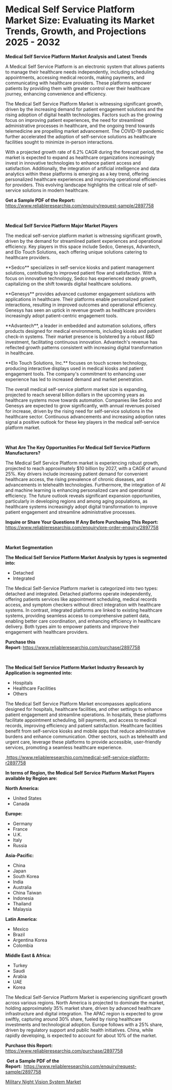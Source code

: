 <p><h1>Medical Self Service Platform Market Size: Evaluating its Market Trends, Growth, and Projections 2025 - 2032</h1></p><p><strong>Medical Self Service Platform Market Analysis and Latest Trends</strong></p>
<p><p>A Medical Self Service Platform is an electronic system that allows patients to manage their healthcare needs independently, including scheduling appointments, accessing medical records, making payments, and communicating with healthcare providers. These platforms empower patients by providing them with greater control over their healthcare journey, enhancing convenience and efficiency.</p><p>The Medical Self Service Platform Market is witnessing significant growth, driven by the increasing demand for patient engagement solutions and the rising adoption of digital health technologies. Factors such as the growing focus on improving patient experiences, the need for streamlined administrative processes in healthcare, and the ongoing trend towards telemedicine are propelling market advancement. The COVID-19 pandemic further accelerated the adoption of self-service solutions as healthcare facilities sought to minimize in-person interactions.</p><p>With a projected growth rate of 6.2% CAGR during the forecast period, the market is expected to expand as healthcare organizations increasingly invest in innovative technologies to enhance patient access and satisfaction. Additionally, the integration of artificial intelligence and data analytics within these platforms is emerging as a key trend, offering personalized healthcare experiences and improving operational efficiencies for providers. This evolving landscape highlights the critical role of self-service solutions in modern healthcare.</p></p>
<p><strong>Get a Sample PDF of the Report:&nbsp;</strong> <a href="https://www.reliableresearchiq.com/enquiry/request-sample/2897758?utm_campaign=1743&utm_medium=2&utm_source=Github&utm_content=ia&utm_term=15032025&utm_id=medical-self-service-platform">https://www.reliableresearchiq.com/enquiry/request-sample/2897758</a></p>
<p>&nbsp;</p>
<p><strong>Medical Self Service Platform Major Market Players</strong></p>
<p><p>The medical self-service platform market is witnessing significant growth, driven by the demand for streamlined patient experiences and operational efficiency. Key players in this space include Sedco, Genesys, Advantech, and Elo Touch Solutions, each offering unique solutions catering to healthcare providers.</p><p>**Sedco** specializes in self-service kiosks and patient management solutions, contributing to improved patient flow and satisfaction. With a focus on innovative technology, Sedco has experienced steady growth, capitalizing on the shift towards digital healthcare solutions.</p><p>**Genesys** provides advanced customer engagement solutions with applications in healthcare. Their platforms enable personalized patient interactions, resulting in improved outcomes and operational efficiency. Genesys has seen an uptick in revenue growth as healthcare providers increasingly adopt patient-centric engagement tools.</p><p>**Advantech**, a leader in embedded and automation solutions, offers products designed for medical environments, including kiosks and patient check-in systems. Their market presence is bolstered by a robust R&D investment, facilitating continuous innovation. Advantech's revenue has reflected growth patterns consistent with increasing digital transformation in healthcare.</p><p>**Elo Touch Solutions, Inc.** focuses on touch screen technology, producing interactive displays used in medical kiosks and patient engagement tools. The company's commitment to enhancing user experience has led to increased demand and market penetration.</p><p>The overall medical self-service platform market size is expanding, projected to reach several billion dollars in the upcoming years as healthcare systems move towards automation. Companies like Sedco and Genesys are expected to grow significantly, with annual revenues poised for increase, driven by the rising need for self-service solutions in the healthcare sector. Continuous advancements and increasing adoption rates signal a positive outlook for these key players in the medical self-service platform market.</p></p>
<p>&nbsp;</p>
<p><strong>What Are The Key Opportunities For Medical Self Service Platform Manufacturers?</strong></p>
<p><p>The Medical Self Service Platform market is experiencing robust growth, projected to reach approximately $10 billion by 2027, with a CAGR of around 25%. Key drivers include increasing patient demand for convenient healthcare access, the rising prevalence of chronic diseases, and advancements in telehealth technologies. Furthermore, the integration of AI and machine learning is enhancing personalized care and operational efficiency. The future outlook reveals significant expansion opportunities, particularly in developing regions and among aging populations, as healthcare systems increasingly adopt digital transformation to improve patient engagement and streamline administrative processes.</p></p>
<p><strong>Inquire or Share Your Questions If Any Before Purchasing This Report:</strong> <a href="https://www.reliableresearchiq.com/enquiry/pre-order-enquiry/2897758?utm_campaign=1743&utm_medium=2&utm_source=Github&utm_content=ia&utm_term=15032025&utm_id=medical-self-service-platform">https://www.reliableresearchiq.com/enquiry/pre-order-enquiry/2897758</a></p>
<p>&nbsp;</p>
<p><strong>Market Segmentation</strong></p>
<p><strong>The Medical Self Service Platform Market Analysis by types is segmented into:</strong></p>
<p><ul><li> Detached</li><li>Integrated </li></ul></p>
<p><p>The Medical Self-Service Platform market is categorized into two types: detached and integrated. Detached platforms operate independently, offering patients services like appointment scheduling, medical records access, and symptom checkers without direct integration with healthcare systems. In contrast, integrated platforms are linked to existing healthcare systems, providing seamless access to comprehensive patient data, enabling better care coordination, and enhancing efficiency in healthcare delivery. Both types aim to empower patients and improve their engagement with healthcare providers.</p></p>
<p><strong>Purchase this Report:&nbsp;</strong><a href="https://www.reliableresearchiq.com/purchase/2897758?utm_campaign=1743&utm_medium=2&utm_source=Github&utm_content=ia&utm_term=15032025&utm_id=medical-self-service-platform">https://www.reliableresearchiq.com/purchase/2897758</a></p>
<p>&nbsp;</p>
<p><strong>The Medical Self Service Platform Market Industry Research by Application is segmented into:</strong></p>
<p><ul><li> Hospitals</li><li>Healthcare Facilities</li><li>Others </li></ul></p>
<p><p>The Medical Self Service Platform Market encompasses applications designed for hospitals, healthcare facilities, and other settings to enhance patient engagement and streamline operations. In hospitals, these platforms facilitate appointment scheduling, bill payments, and access to medical records, improving efficiency and patient satisfaction. Healthcare facilities benefit from self-service kiosks and mobile apps that reduce administrative burdens and enhance communication. Other sectors, such as telehealth and urgent care, leverage these platforms to provide accessible, user-friendly services, promoting a seamless healthcare experience.</p></p>
<p><a href="https://www.reliableresearchiq.com/medical-self-service-platform-r2897758?utm_campaign=1743&utm_medium=2&utm_source=Github&utm_content=ia&utm_term=15032025&utm_id=medical-self-service-platform">&nbsp;https://www.reliableresearchiq.com/medical-self-service-platform-r2897758</a></p>
<p><strong>In terms of Region, the Medical Self Service Platform Market Players available by Region are:</strong></p>
<p>
    <p> <strong> North America: </strong>
        <ul>
            <li>United States</li>
            <li>Canada</li>
        </ul>
        </p> 
    <p> <strong> Europe: </strong>
        <ul>
            <li>Germany</li>
            <li>France</li>
            <li>U.K.</li>
            <li>Italy</li>
            <li>Russia</li>
        </ul>
        </p> 
    <p> <strong> Asia-Pacific: </strong>
        <ul>
            <li>China</li>
            <li>Japan</li>
            <li>South Korea</li>
            <li>India</li>
            <li>Australia</li>
            <li>China Taiwan</li>
            <li>Indonesia</li>
            <li>Thailand</li>
            <li>Malaysia</li>
        </ul>
        </p> 
    <p> <strong> Latin America: </strong>
        <ul>
            <li>Mexico</li>
            <li>Brazil</li>
            <li>Argentina Korea</li>
            <li>Colombia</li>
        </ul>
        </p> 
    <p> <strong> Middle East & Africa: </strong>
        <ul>
            <li>Turkey</li>
            <li>Saudi</li>
            <li>Arabia</li>
            <li>UAE</li>
            <li>Korea</li>
        </ul>
    </p>
    </p>
<p><p>The Medical Self-Service Platform Market is experiencing significant growth across various regions. North America is projected to dominate the market, holding approximately 35% market share, driven by advanced healthcare infrastructure and digital integration. The APAC region is expected to grow swiftly, capturing around 30% share, fueled by rising healthcare investments and technological adoption. Europe follows with a 25% share, driven by regulatory support and public health initiatives. China, while rapidly developing, is expected to account for about 10% of the market.</p></p>
<p><strong>Purchase this Report: </strong><a href="https://www.reliableresearchiq.com/purchase/2897758?utm_campaign=1743&utm_medium=2&utm_source=Github&utm_content=ia&utm_term=15032025&utm_id=medical-self-service-platform">https://www.reliableresearchiq.com/purchase/2897758</a></p>
<p>&nbsp;<strong>Get a Sample PDF of the Report:&nbsp;&nbsp;</strong><a href="https://www.reliableresearchiq.com/enquiry/request-sample/2897758?utm_campaign=1743&utm_medium=2&utm_source=Github&utm_content=ia&utm_term=15032025&utm_id=medical-self-service-platform">https://www.reliableresearchiq.com/enquiry/request-sample/2897758</a></p>
<p><strong></strong></p>
<p><p><a href="https://github.com/willjis/Market-Research-Report-List-1/blob/main/military-night-vision-system-market.md?utm_campaign=1743&utm_medium=2&utm_source=Github&utm_content=ia&utm_term=15032025&utm_id=medical-self-service-platform">Military Night Vision System Market</a></p></p>